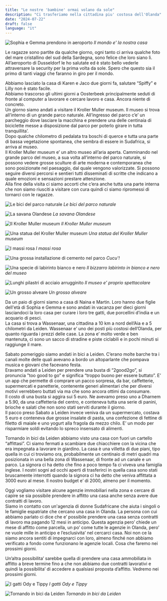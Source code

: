 ```yaml
---
title: "Le nostre 'bambine' ormai volano da sole"
description: "Ci trasferiamo nella cittadina piu' costosa dell'Olanda"
date: "2024-07-22"
draft: false
language: "it"
---
```


![Sophia e Gemma prendono in aeroporto](../../../../assets/images/post-20/pic-1.jpg)
_Il mondo e' la nostra casa_

Le ragazze sono partite da qualche giorno, ogni tanto ci arriva qualche foto del mare cristallino del sud della Sardegna, sono felice che loro siano lì.\
All’aeroporto di Dusseldorf le ho salutate ed è stato bello vederle attraversare la security per la prima volta da sole. Spero che questo sia il primo di tanti viaggi che faranno in giro per il mondo.

Abbiamo lasciato la casa di Karen e Jaco due giorni fa, salutare “Spiffy” e Lilly non è stato facile.\
Abbiamo trascorso gli ultimi giorni a Oosterbeek principalmente seduti di fronte al computer a lavorare e cercare lavoro e casa. Ancora niente di concreto.\
Un giorno siamo andati a visitare il Kroller Muller museum. Il museo si trova all’interno di un grande parco naturale. All’ingresso del parco c’e’ un parcheggio dove lasciare la macchina e prendere una delle centinaia di biciclette messe a disposizione dal parco per poterlo girare in tutta tranquillita’.\
Dopo qualche chilometro di pedalata tra boschi di querce e tutta una parte di bassa vegetazione spontanea, che sembra di essere in Sudafrica, si arriva al museo.\
Il Kroller Muller museum e’ un altro museo all’aria aperta. Camminando nel grande parco del museo, a sua volta all’interno del parco naturale, si possono vedere grosse sculture di arte moderna e contemporanea che sono posizionate nel paesaggio, dal quale vengono valorizzate.
Si possono seguire diversi percorsi e sentieri tutti disseminati di scritte che indicano a quale emozioni e sensazioni prestare attenzione.\
Alla fine della visita ci siamo accorti che c’era anche tutta una parte interna che non siamo riusciti a visitare con cura quindi ci siamo ripromessi di tornarci con le ragazze.

![Le bici del parco naturale](../../../../assets/images/post-20/pic-2.jpg)
_Le bici del parco naturale_

![La savana Olandese](../../../../assets/images/post-20/pic-3.jpg)
_La savana Olandese_

![Il Kroller Muller museum ](../../../../assets/images/post-20/pic-4.jpg)
_Il Kroller Muller museum_

![Una statua del Kroller Muller museum](../../../../assets/images/post-20/pic-5.jpg)
_Una statua del Kroller Muller museum_

![I massi rosa](../../../../assets/images/post-20/pic-6.jpg)
_I massi rosa_

![Una grossa installazione di cemento nel parco](../../../../assets/images/post-20/pic-7.jpg)
_Cucu'!_

![Una specie di labirinto bianco e nero](../../../../assets/images/post-20/pic-8.jpg)
_Il bizzarro labirinto in bianco e nero del museo_

![Lunghi pilastri di acciaio arrugginito](../../../../assets/images/post-20/pic-9.jpg)
_Il museo e' proprio spettacolare_

![Un grosso alveare](../../../../assets/images/post-20/pic-10.jpg)
_Un grosso alveare_

Da un paio di giorni siamo a casa di Naina e Martin. Loro hanno due figlie dell'età di Sophia e Gemma e sono andati in vacanza per dieci giorni lasciandoci la loro casa per curare i loro tre gatti, due porcellini d’india e un acquario di pesci.\
La casa si trova a Wassenaar, una cittadina a 10 km a nord dell’Aia e a 5 chilometri da Leiden.
Wassenaar e’ uno dei posti più costosi dell’Olanda, per quanto riguarda i prezzi delle case. La zona e’ molto verde e ben mantenuta, ci sono un sacco di stradine e piste ciclabili e in pochi minuti si raggiunge il mare.

Sabato pomeriggio siamo andati in bici a Leiden. C’erano molte barche tra i canali molte delle quali avevano a bordo un altoparlante che pompava musica e giovani che facevano festa.\
Eravamo andati a Leiden per prendere una busta di “2good2go”, si pronuncia "too good to go” e significa “troppo buono per essere buttato”. E’ un app che permette di comprare un pacco sorpresa, da bar, caffetterie, supermercati e panetterie, contenente generi alimentari che per diversi motivi verrebbero buttati via ma che sono ancora ottimi da consumare.\
Il costo di una busta si aggira sui 5 euro. Ne avevamo preso uno a Dharnem a 5.90, da una caffetteria del centro, e conteneva tutta una serie di panini, brioche e salati che non sono stati serviti durante il giorno.\
Il pacco preso Sabato a Leiden invece veniva da un supermercato, costava 5 euro e conteneva due grosse insalate di pasta, una confezione di fettine di filetto di maiale e uno yogurt alla fragola da mezzo chilo. E’ un modo per risparmiare soldi evitando lo spreco insensato di alimenti.

Tornando in bici da Leiden abbiamo visto una casa con fuori un cartello “affittasi”. Ci siamo fermati a scambiare due chiacchiere con la vicina che era impegnata a lavorare in giardino.
La casa è una villetta di due piani, tipo quella in cui ci troviamo ora, probabilmente un centinaio di metri quadri ma posizionata in una bella zona di Wassenaar, di fronte ad un canale e un parco. La signora ci ha detto che fino a poco tempo fa ci viveva una famiglia inglese. I nostri sogni ad occhi aperti di trasferirci in quella casa sono stati bruscamente interrotti quando la signora ci ha detto che veniva affittata a 3000 euro al mese. Il nostro budget e’ di 2000, almeno per il momento.

Oggi vogliamo visitare alcune agenzie immobiliari nella zona e cercare di capire se sia possibile prendere in affitto una casa anche senza avere due contratti di lavoro.\
Siamo in contatto con un'agenzia di donne Sudafricane che aiuta i singoli o le famiglie espatriate che cercano una casa in Olanda. La persona con cui abbiamo parlato ci dice che e’ possibile prendere una casa senza contratti di lavoro ma pagando 12 mesi in anticipo. Questa agenzia pero’ chiede un mese di affitto come parcella, un po’ come tutte le agenzie in Olanda, pero’ ne vuole mille in anticipo e l’esclusivita’ nel cercarci casa. Noi non ce la siamo ancora sentiti di impegnarci con loro, almeno finché non abbiamo verificato a fondo come funzionano le agenzie locali. Cosa che faremo nei prossimi giorni.

Un’altra possibilita’ sarebbe quella di prendere una casa ammobiliata in affitto a breve termine fino a che non abbiamo due contratti lavorativi e quindi la possibilita’ di accedere a qualsiasi proposta d’affitto. Vedremo nei prossimi giorni.

![I gatti Ody e Tippy](../../../../assets/images/post-20/pic-11.jpg)
_I gatti Ody e Tippy_

![Tornando in bici da Leiden](../../../../assets/images/post-20/pic-12.jpg)
_Tornando in bici da Leiden_
